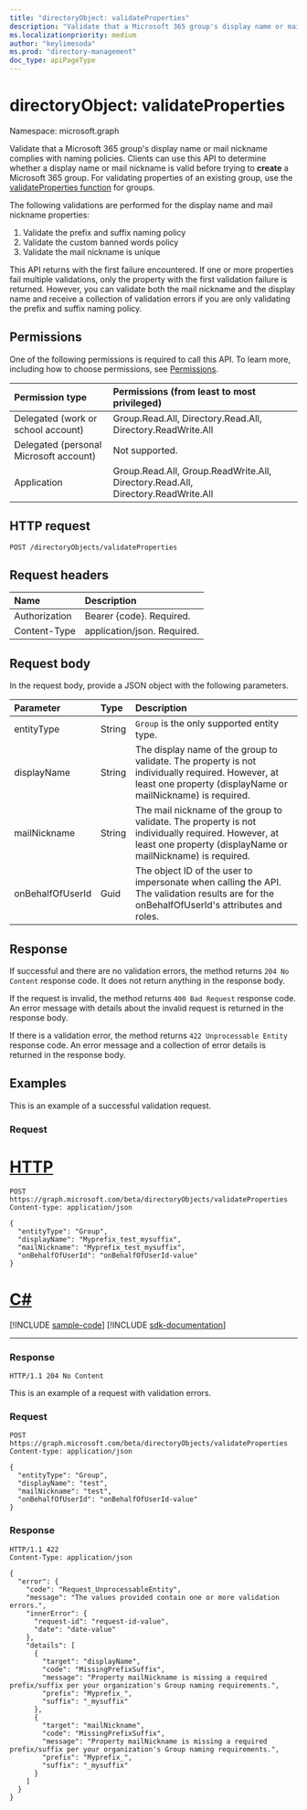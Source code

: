```yaml
---
title: "directoryObject: validateProperties"
description: "Validate that a Microsoft 365 group's display name or mail nickname complies with naming policies."
ms.localizationpriority: medium
author: "keylimesoda"
ms.prod: "directory-management"
doc_type: apiPageType
---
```


# directoryObject: validateProperties

Namespace: microsoft.graph

Validate that a Microsoft 365 group's display name or mail nickname complies with naming policies.  Clients can use this API to determine whether a display name or mail nickname is valid before trying to **create** a Microsoft 365 group. For validating properties of an existing group, use the [validateProperties function](group-validateproperties.md) for groups.

The following validations are performed for the display name and mail nickname properties: 
1. Validate the prefix and suffix naming policy
2. Validate the custom banned words policy
3. Validate the mail nickname is unique

This API returns with the first failure encountered. If one or more properties fail multiple validations, only the property with the first validation failure is returned. However, you can validate both the mail nickname and the display name and receive a collection of validation errors if you are only validating the prefix and suffix naming policy.

## Permissions
One of the following permissions is required to call this API. To learn more, including how to choose permissions, see [Permissions](/graph/permissions-reference).

|Permission type      | Permissions (from least to most privileged)              |
|:--------------------|:---------------------------------------------------------|
|Delegated (work or school account) | Group.Read.All, Directory.Read.All, Directory.ReadWrite.All |
|Delegated (personal Microsoft account) | Not supported.    |
|Application | Group.Read.All, Group.ReadWrite.All, Directory.Read.All, Directory.ReadWrite.All |

## HTTP request
<!-- { "blockType": "ignored" } -->
``` http
POST /directoryObjects/validateProperties
```

## Request headers

| Name           | Description      |
|:---------------|:-----------------|
| Authorization  | Bearer {code}. Required.   |
| Content-Type   | application/json. Required. |

## Request body
In the request body, provide a JSON object with the following parameters.

| Parameter    | Type   |Description|
|:---------------|:--------|:----------|
|entityType|String| `Group` is the only supported entity type. |
|displayName|String| The display name of the group to validate. The property is not individually required. However, at least one property (displayName or mailNickname) is required. |
|mailNickname|String| The mail nickname of the group to validate. The property is not individually required. However, at least one property (displayName or mailNickname) is required. |
|onBehalfOfUserId|Guid| The object ID of the user to impersonate when calling the API. The validation results are for the onBehalfOfUserId's attributes and roles. |

## Response

If successful and there are no validation errors, the method returns `204 No Content` response code. It does not return anything in the response body.

If the request is invalid, the method returns `400 Bad Request` response code. An error message with details about the invalid request is returned in the response body.

If there is a validation error, the method returns `422 Unprocessable Entity` response code. An error message and a collection of error details is returned in the response body.

## Examples

This is an example of a successful validation request.

### Request

# [HTTP](#tab/http)
<!-- {
  "blockType": "request",
  "name": "directoryobject_validateproperties"
}-->
``` http
POST https://graph.microsoft.com/beta/directoryObjects/validateProperties
Content-type: application/json

{
  "entityType": "Group",
  "displayName": "Myprefix_test_mysuffix",
  "mailNickname": "Myprefix_test_mysuffix",
  "onBehalfOfUserId": "onBehalfOfUserId-value"
}
```

# [C#](#tab/csharp)
[!INCLUDE [sample-code](../includes/snippets/csharp/directoryobject-validateproperties-csharp-snippets.md)]
[!INCLUDE [sdk-documentation](../includes/snippets/snippets-sdk-documentation-link.md)]

---


### Response
<!-- {
  "blockType": "response",
  "truncated": true
} -->
```http
HTTP/1.1 204 No Content
```

This is an example of a request with validation errors.

### Request
```http
POST https://graph.microsoft.com/beta/directoryObjects/validateProperties
Content-type: application/json

{
  "entityType": "Group",
  "displayName": "test",
  "mailNickname": "test",
  "onBehalfOfUserId": "onBehalfOfUserId-value"
}
```

### Response
```http
HTTP/1.1 422 
Content-Type: application/json

{
  "error": {
    "code": "Request_UnprocessableEntity",
    "message": "The values provided contain one or more validation errors.",
    "innerError": {
      "request-id": "request-id-value",
      "date": "date-value"
    },
    "details": [
      {
        "target": "displayName",
        "code": "MissingPrefixSuffix",
        "message": "Property mailNickname is missing a required prefix/suffix per your organization's Group naming requirements.",
        "prefix": "Myprefix_",
        "suffix": "_mysuffix"
      },
      {
        "target": "mailNickname",
        "code": "MissingPrefixSuffix",
        "message": "Property mailNickname is missing a required prefix/suffix per your organization's Group naming requirements.",
        "prefix": "Myprefix_",
        "suffix": "_mysuffix"
      }
    ]
  }
}
```

<!-- uuid: 8fcb5dbc-d5aa-4681-8e31-b001d5168d79
2015-10-25 14:57:30 UTC -->
<!-- {
  "type": "#page.annotation",
  "description": "directoryObject: validateProperties",
  "keywords": "",
  "section": "documentation",
  "tocPath": "",
  "suppressions": [
  ]
}-->


